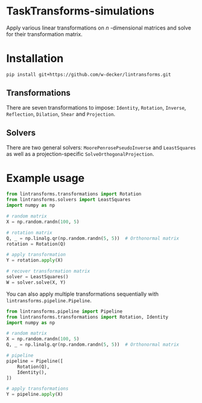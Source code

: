 # TaskTransforms-simulations

Apply various linear transformations on $n$ -dimensional matrices and solve for their transformation matrix. 

# Installation

```shell
pip install git+https://github.com/w-decker/lintransforms.git
```

## Transformations

There are seven transformations to impose: `Identity`, `Rotation`, `Inverse`, `Reflection`, `Dilation`, `Shear` and `Projection`.

## Solvers
There are two general solvers: `MoorePenrosePseudoInverse` and `LeastSquares` as well as a projection-specific `SolveOrthogonalProjection`. 

# Example usage

```python
from lintransforms.transformations import Rotation
from lintransforms.solvers import LeastSquares
import numpy as np

# random matrix
X = np.random.randn(100, 5)

# rotation matrix
Q, _ = np.linalg.qr(np.random.randn(5, 5))  # Orthonormal matrix
rotation = Rotation(Q)

# apply transformation
Y = rotation.apply(X)

# recover transformation matrix
solver = LeastSquares()
W = solver.solve(X, Y)
```

You can also apply multiple transformations sequentially with `lintransforms.pipeline.Pipeline`. 

```python
from lintransforms.pipeline import Pipeline
from lintransforms.transformations import Rotation, Identity
import numpy as np

# random matrix
X = np.random.randn(100, 5)
Q, _ = np.linalg.qr(np.random.randn(5, 5))  # Orthonormal matrix

# pipeline
pipeline = Pipeline([
    Rotation(Q),
    Identity(),
])

# apply transformations
Y = pipeline.apply(X)
```